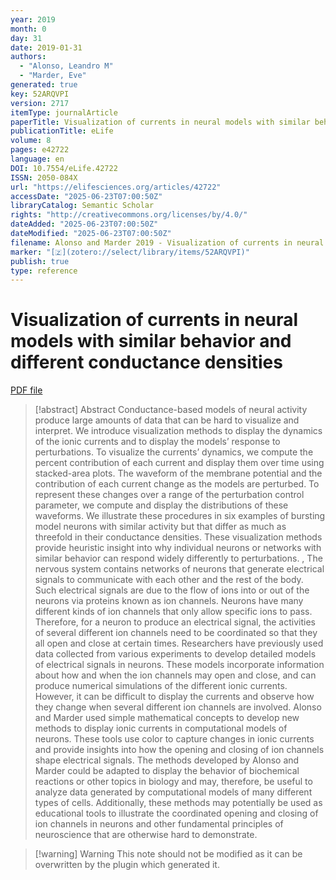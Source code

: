 ```yaml
---
year: 2019
month: 0
day: 31
date: 2019-01-31
authors:
  - "Alonso, Leandro M"
  - "Marder, Eve"
generated: true
key: 52ARQVPI
version: 2717
itemType: journalArticle
paperTitle: Visualization of currents in neural models with similar behavior and different conductance densities
publicationTitle: eLife
volume: 8
pages: e42722
language: en
DOI: 10.7554/eLife.42722
ISSN: 2050-084X
url: "https://elifesciences.org/articles/42722"
accessDate: "2025-06-23T07:00:50Z"
libraryCatalog: Semantic Scholar
rights: "http://creativecommons.org/licenses/by/4.0/"
dateAdded: "2025-06-23T07:00:50Z"
dateModified: "2025-06-23T07:00:50Z"
filename: Alonso and Marder 2019 - Visualization of currents in neural models with similar behavior and different conductance densities.pdf
marker: "[🇿](zotero://select/library/items/52ARQVPI)"
publish: true
type: reference
---
```

# Visualization of currents in neural models with similar behavior and different conductance densities

[PDF file](/Papers/PDFs/Alonso%20and%20Marder%202019%20-%20Visualization%20of%20currents%20in%20neural%20models%20with%20similar%20behavior%20and%20different%20conductance%20densities.pdf)

> [!abstract] Abstract
> Conductance-based models of neural activity produce large amounts of data that can be hard to visualize and interpret. We introduce visualization methods to display the dynamics of the ionic currents and to display the models’ response to perturbations. To visualize the currents’ dynamics, we compute the percent contribution of each current and display them over time using stacked-area plots. The waveform of the membrane potential and the contribution of each current change as the models are perturbed. To represent these changes over a range of the perturbation control parameter, we compute and display the distributions of these waveforms. We illustrate these procedures in six examples of bursting model neurons with similar activity but that differ as much as threefold in their conductance densities. These visualization methods provide heuristic insight into why individual neurons or networks with similar behavior can respond widely differently to perturbations.
>           , 
>             The nervous system contains networks of neurons that generate electrical signals to communicate with each other and the rest of the body. Such electrical signals are due to the flow of ions into or out of the neurons via proteins known as ion channels. Neurons have many different kinds of ion channels that only allow specific ions to pass. Therefore, for a neuron to produce an electrical signal, the activities of several different ion channels need to be coordinated so that they all open and close at certain times.
>             Researchers have previously used data collected from various experiments to develop detailed models of electrical signals in neurons. These models incorporate information about how and when the ion channels may open and close, and can produce numerical simulations of the different ionic currents. However, it can be difficult to display the currents and observe how they change when several different ion channels are involved.
>             Alonso and Marder used simple mathematical concepts to develop new methods to display ionic currents in computational models of neurons. These tools use color to capture changes in ionic currents and provide insights into how the opening and closing of ion channels shape electrical signals.
>             The methods developed by Alonso and Marder could be adapted to display the behavior of biochemical reactions or other topics in biology and may, therefore, be useful to analyze data generated by computational models of many different types of cells. Additionally, these methods may potentially be used as educational tools to illustrate the coordinated opening and closing of ion channels in neurons and other fundamental principles of neuroscience that are otherwise hard to demonstrate.

>[!warning] Warning
> This note should not be modified as it can be overwritten by the plugin which generated it.

